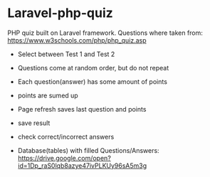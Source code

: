 # Laravel-php-quiz
PHP quiz built on Laravel framework. Questions where taken from: https://www.w3schools.com/php/php_quiz.asp

* Select between Test 1 and Test 2
* Questions come at random order, but do not repeat
* Each question(answer) has some amount of points
* points are sumed up
* Page refresh saves last question and points
* save result 
* check correct/incorrect answers

* Database(tables) with filled Questions/Answers: https://drive.google.com/open?id=1Dp_raS0lqb8azye47ivPLKUy96sA5m3g
